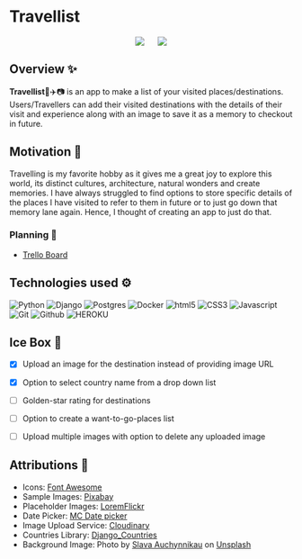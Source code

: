 # Travellist
<div style="display: flex; justify-content: center; gap: 1.5rem; flex-wrap: nowrap;">
  <a href="#"><img src="https://i.imgur.com/5NRqvXq.png" style="max-width: 300px;" /></a>
  <a href="#"><img src="https://i.imgur.com/v5Fg7H2.png" style="max-width: 300px;"/></a>
</div>

## Overview ✨ 
**Travellist**🧳✈️📷 is an app to make a list of your visited places/destinations. Users/Travellers can add their visited destinations with the details of their visit and experience along with an image to save it as a memory to checkout in future. 

## Motivation 🧠 
Travelling is my favorite hobby as it gives me a great joy to explore this world, its distinct cultures, architecture, natural wonders and create memories. I have always struggled to find options to store specific details of the places I have visited to refer to them in future or to just go down that memory lane again. Hence, I thought of creating an app to just do that. 

### Planning 🎨 

* [Trello Board](https://trello.com/b/10eaujXm/travellist)

## Technologies used ⚙️

![Python](https://img.shields.io/badge/python-3670A0?style=for-the-badge&logo=python&logoColor=ffdd54)
![Django](https://img.shields.io/badge/django-%23092E20.svg?style=for-the-badge&logo=django&logoColor=white)
![Postgres](https://img.shields.io/badge/postgres-%23316192.svg?style=for-the-badge&logo=postgresql&logoColor=white)
![Docker](https://img.shields.io/badge/docker-%230db7ed.svg?style=for-the-badge&logo=docker&logoColor=white)
![html5](https://img.shields.io/badge/HTML5-E34F26?style=for-the-badge&logo=html5&logoColor=white)
![CSS3](https://img.shields.io/badge/CSS3-1572B6?style=for-the-badge&logo=css3&logoColor=white)
![Javascript](https://img.shields.io/badge/JavaScript-F7DF1E?style=for-the-badge&logo=javascript&logoColor=black)
![Git](https://img.shields.io/badge/GIT-E44C30?style=for-the-badge&logo=git&logoColor=white)
![Github](https://img.shields.io/badge/GitHub-100000?style=for-the-badge&logo=github&logoColor=white)
![HEROKU](https://img.shields.io/badge/Heroku-430098?style=for-the-badge&logo=heroku&logoColor=white)


## Ice Box 🧊 

- [x] Upload an image for the destination instead of providing image URL
- [x] Option to select country name from a drop down list
- [ ] Golden-star rating for destinations 
- [ ] Option to create a want-to-go-places list
- [ ] Upload multiple images with option to delete any uploaded image 


## Attributions 🙏 

- Icons: [Font Awesome](https://fontawesome.com/)
- Sample Images: [Pixabay](https://pixabay.com/)
- Placeholder Images: [LoremFlickr](https://loremflickr.com/)
- Date Picker: [MC Date picker](https://mcdatepicker.netlify.app/)
- Image Upload Service: [Cloudinary](https://cloudinary.com)
- Countries Library: [Django_Countries](https://pypi.org/project/django-countries/)
- Background Image: Photo by <a href="https://unsplash.com/@auchynnikau?utm_content=creditCopyText&utm_medium=referral&utm_source=unsplash">Slava Auchynnikau</a> on <a href="https://unsplash.com/photos/a-bunch-of-hot-air-balloons-flying-in-the-sky-YcY1M9sYYCw?utm_content=creditCopyText&utm_medium=referral&utm_source=unsplash">Unsplash</a>